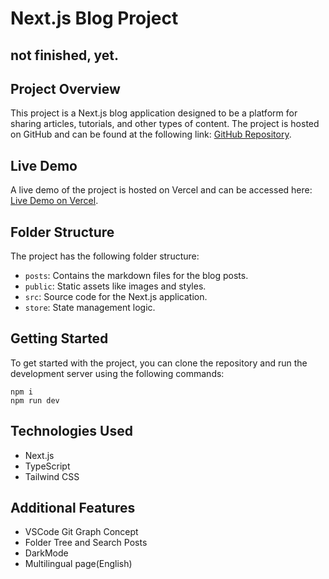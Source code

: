 # Next.js Blog Project

## not finished, yet.

## Project Overview

This project is a Next.js blog application designed to be a platform for sharing articles, tutorials, and other types of content. The project is hosted on GitHub and can be found at the following link: [GitHub Repository](https://github.com/matty255/next-blog).

## Live Demo

A live demo of the project is hosted on Vercel and can be accessed here: [Live Demo on Vercel](https://next-penguin-ninja.vercel.app/).

## Folder Structure

The project has the following folder structure:

- `posts`: Contains the markdown files for the blog posts.
- `public`: Static assets like images and styles.
- `src`: Source code for the Next.js application.
- `store`: State management logic.

## Getting Started

To get started with the project, you can clone the repository and run the development server using the following commands:

```
npm i
npm run dev
```

## Technologies Used

- Next.js
- TypeScript
- Tailwind CSS

## Additional Features

- VSCode Git Graph Concept
- Folder Tree and Search Posts
- DarkMode
- Multilingual page(English)
